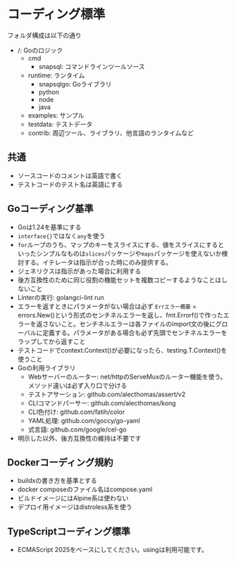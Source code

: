 # コーディング標準

フォルダ構成は以下の通り

* /: Goのロジック
    * cmd
        * snapsql: コマンドラインツールソース
    * runtime: ランタイム
        * snapsqlgo: Goライブラリ
        * python
        * node
        * java
    * examples: サンプル
    * testdata: テストデータ
    * contrib: 周辺ツール、ライブラリ、他言語のランタイムなど

## 共通

* ソースコードのコメントは英語で書く
* テストコードのテスト名は英語にする

## Goコーディング基準

* Goは1.24を基準にする
* `interface{}`ではなく`any`を使う
* `for`ループのうち、マップのキーをスライスにする、値をスライスにするといったシンプルなものは`slices`パッケージや`maps`パッケージを使えないか検討する。イテレータは指示が合った時にのみ提供する。
* ジェネリクスは指示があった場合に利用する
* 後方互換性のために同じ役割の機能セットを複数コピーするようなことはしないこと
* Linterの実行: golangci-lint run
* エラーを返すときにパラメータがない場合は必ず ``Errエラー概要`` = errors.New()という形式のセンチネルエラーを返し、fmt.Errorf()で作ったエラーを返さないこと。センチネルエラーは各ファイルのimport文の後にグローバルに定義する。パラメータがある場合も必ず先頭でセンチネルエラーをラップしてから返すこと
* テストコードでcontext.Context()が必要になったら、testing.T.Context()を使うこと
* Goの利用ライブラリ
    * Webサーバーのルーター: net/httpのServeMuxのルーター機能を使う。メソッド違いは必ず入り口で分ける
    * テストアサーション: github.com/alecthomas/assert/v2
    * CLIコマンドパーサー: github.com/alecthomas/kong
    * CLI色付け: github.com/fatih/color
    * YAML処理: github.com/goccy/go-yaml
    * 式言語: github.com/google/cel-go
* 明示した以外、後方互換性の維持は不要です

## Dockerコーディング規約

* buildxの書き方を基準とする
* docker composeのファイル名はcompose.yaml
* ビルドイメージにはAlpine系は使わない
* デプロイ用イメージはdistroless系を使う

## TypeScriptコーディング標準

* ECMAScript 2025をベースにしてください。usingは利用可能です。
